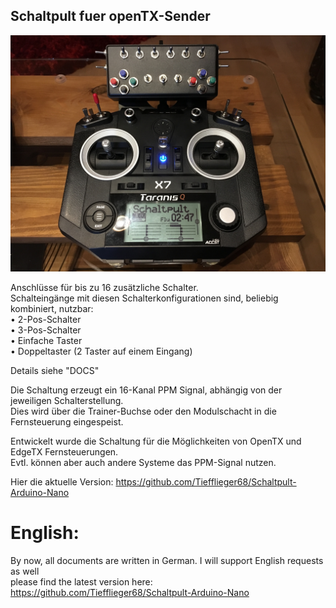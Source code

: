 ## Schaltpult fuer openTX-Sender
 
 
![image lost ?](pics/Schaltpult.jpg)
 
 
Anschlüsse für bis zu 16 zusätzliche Schalter.  
Schalteingänge mit diesen Schalterkonfigurationen sind, beliebig kombiniert, nutzbar:  
•  2-Pos-Schalter  
•  3-Pos-Schalter  
•  Einfache Taster  
•  Doppeltaster (2 Taster auf einem Eingang)  

Details siehe "DOCS"
 
Die Schaltung erzeugt ein 16-Kanal PPM Signal, abhängig von der jeweiligen Schalterstellung.  
Dies wird über die Trainer-Buchse oder den Modulschacht in die Fernsteuerung eingespeist.  
 
Entwickelt wurde die Schaltung für die Möglichkeiten von OpenTX und EdgeTX Fernsteuerungen.  
Evtl. können aber auch andere Systeme das PPM-Signal nutzen.  

Hier die aktuelle Version: https://github.com/Tiefflieger68/Schaltpult-Arduino-Nano  


# English:  
By now, all documents are written in German. I will support English requests as well  
please find the latest version here: https://github.com/Tiefflieger68/Schaltpult-Arduino-Nano


